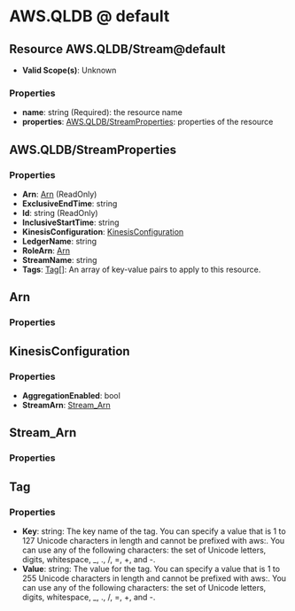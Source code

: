 # AWS.QLDB @ default

## Resource AWS.QLDB/Stream@default
* **Valid Scope(s)**: Unknown
### Properties
* **name**: string (Required): the resource name
* **properties**: [AWS.QLDB/StreamProperties](#awsqldbstreamproperties): properties of the resource

## AWS.QLDB/StreamProperties
### Properties
* **Arn**: [Arn](#arn) (ReadOnly)
* **ExclusiveEndTime**: string
* **Id**: string (ReadOnly)
* **InclusiveStartTime**: string
* **KinesisConfiguration**: [KinesisConfiguration](#kinesisconfiguration)
* **LedgerName**: string
* **RoleArn**: [Arn](#arn)
* **StreamName**: string
* **Tags**: [Tag](#tag)[]: An array of key-value pairs to apply to this resource.

## Arn
### Properties

## KinesisConfiguration
### Properties
* **AggregationEnabled**: bool
* **StreamArn**: [Stream_Arn](#streamarn)

## Stream_Arn
### Properties

## Tag
### Properties
* **Key**: string: The key name of the tag. You can specify a value that is 1 to 127 Unicode characters in length and cannot be prefixed with aws:. You can use any of the following characters: the set of Unicode letters, digits, whitespace, _, ., /, =, +, and -. 
* **Value**: string: The value for the tag. You can specify a value that is 1 to 255 Unicode characters in length and cannot be prefixed with aws:. You can use any of the following characters: the set of Unicode letters, digits, whitespace, _, ., /, =, +, and -. 

